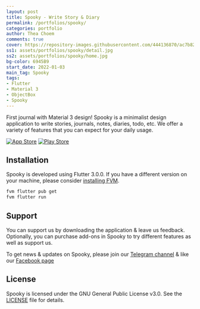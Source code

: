 ```yaml
---
layout: post
title: Spooky - Write Story & Diary
permalink: /portfolios/spooky/
categories: portfolio
author: Thea Choem
comments: true
cover: https://repository-images.githubusercontent.com/444136870/ac7b82ed-81a0-4b34-ae80-378d87e02acc
ss1: assets/portfolios/spooky/detail.jpg
ss2: assets/portfolios/spooky/home.jpg
bg-color: 6945B9
start_date: 2022-01-03
main_tag: Spooky
tags:
- Flutter
- Material 3
- ObjectBox
- Spooky
---
```


First journal with Material 3 design! Spooky is a minimalist design application to write stories, journals, notes, diaries, todo, etc. We offer a variety of features that you can expect for your daily usage.

[![App Store](https://img.shields.io/badge/App_Store-0D96F6?style=for-the-badge&logo=app-store&logoColor=white)](https://apps.apple.com/us/app/spooky/id1629372753?platform=iphone) [![Play Store](https://img.shields.io/badge/Google_Play-414141?style=for-the-badge&logo=google-play&logoColor=white)](https://play.google.com/store/apps/details?id=com.juniorise.spooky)

## Installation
Spooky is developed using Flutter 3.0.0. If you have a different version on your machine, please consider [installing FVM](https://soksereyphon8.medium.com/flutter-version-management-3c318c4ff97d). 

```s
fvm flutter pub get
fvm flutter run
```

## Support
You can support us by downloading the application & leave us feedback. Optionally, you can purchase add-ons in Spooky to try different features as well as support us.

To get news & updates on Spooky, please join our [Telegram channel](https://t.me/spookyjuniorise) & like our [Facebook page](https://web.facebook.com/spooky.juniorise)

## License
Spooky is licensed under the GNU General Public License v3.0. See the [LICENSE](LICENSE) file for details.